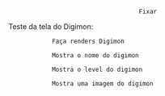                                         Fixar

Teste da tela do Digimon:

                Faça renders Digimon

                Mostra o nome do digimon

                Mostra o level do digimon

                Mostra uma imagem do digimon